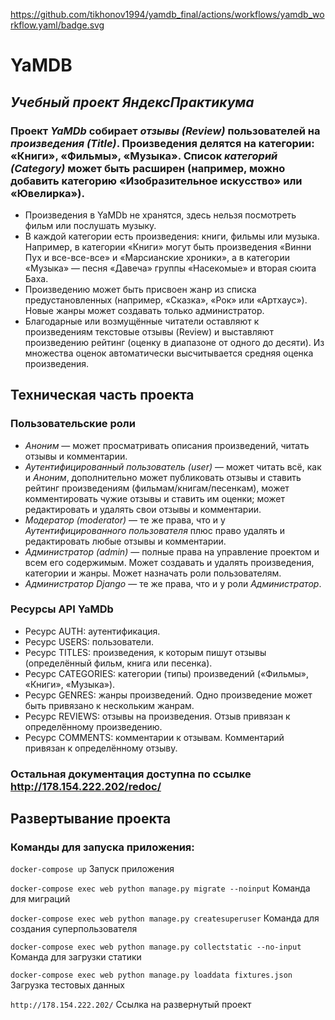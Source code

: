 https://github.com/tikhonov1994/yamdb_final/actions/workflows/yamdb_workflow.yaml/badge.svg
# YaMDB 
## _Учебный проект ЯндексПрактикума_ 
 
### Проект *YaMDb* собирает *отзывы (Review)* пользователей на *произведения (Title)*. Произведения делятся на категории: «Книги», «Фильмы», «Музыка». Список *категорий (Category)* может быть расширен (например, можно добавить категорию «Изобразительное искусство» или «Ювелирка»). 
 
- Произведения в YaMDb не хранятся, здесь нельзя посмотреть фильм или послушать музыку. 
- В каждой категории есть произведения: книги, фильмы или музыка. Например, в категории «Книги» могут быть произведения «Винни Пух и все-все-все» и «Марсианские хроники», а в категории «Музыка» — песня «Давеча» группы «Насекомые» и вторая сюита Баха. 
- Произведению может быть присвоен жанр из списка предустановленных (например, «Сказка», «Рок» или «Артхаус»). Новые жанры может создавать только администратор. 
- Благодарные или возмущённые читатели оставляют к произведениям текстовые отзывы (Review) и выставляют произведению рейтинг (оценку в диапазоне от одного до десяти). Из множества оценок автоматически высчитывается средняя оценка произведения. 
 
## Техническая часть проекта 
### Пользовательские роли 
 
- *Аноним* — может просматривать описания произведений, читать отзывы и комментарии. 
- *Аутентифицированный пользователь (user)* — может читать всё, как и *Аноним*, дополнительно может публиковать отзывы и ставить рейтинг произведениям (фильмам/книгам/песенкам), может комментировать чужие отзывы и ставить им оценки; может редактировать и удалять свои отзывы и комментарии. 
- *Модератор (moderator)* — те же права, что и у *Аутентифицированного пользователя* плюс право удалять и редактировать любые отзывы и комментарии. 
- *Администратор (admin)* — полные права на управление проектом и всем его содержимым. Может создавать и удалять произведения, категории и жанры. Может назначать роли пользователям. 
- *Администратор Django* — те же права, что и у роли *Администратор*. 
 
### Ресурсы API YaMDb 
- Ресурс AUTH: аутентификация. 
- Ресурс USERS: пользователи. 
- Ресурс TITLES: произведения, к которым пишут отзывы (определённый фильм, книга или песенка). 
- Ресурс CATEGORIES: категории (типы) произведений («Фильмы», «Книги», «Музыка»). 
- Ресурс GENRES: жанры произведений. Одно произведение может быть привязано к нескольким жанрам. 
- Ресурс REVIEWS: отзывы на произведения. Отзыв привязан к определённому произведению. 
- Ресурс COMMENTS: комментарии к отзывам. Комментарий привязан к определённому отзыву. 
 
### Остальная документация доступна по ссылке http://178.154.222.202/redoc/ 
 
 
## Развертывание проекта 
 
### Команды для запуска приложения: 
 
```docker-compose up``` 
Запуск приложения 
 
```docker-compose exec web python manage.py migrate --noinput``` 
Команда для миграций 
 
```docker-compose exec web python manage.py createsuperuser``` 
Команда для создания суперпользователя 
 
```docker-compose exec web python manage.py collectstatic --no-input ``` 
Команда для загрузки статики 
 
```docker-compose exec web python manage.py loaddata fixtures.json``` 
Загрузка тестовых данных

```http://178.154.222.202/```
Ссылка на развернутый проект
